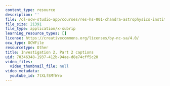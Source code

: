 ```yaml
---
content_type: resource
description: ''
file: /ol-ocw-studio-app/courses/res-hs-001-chandra-astrophysics-institute/7tXLfSMfWro_captions.webvtt
file_size: 21391
file_type: application/x-subrip
learning_resource_types: []
license: https://creativecommons.org/licenses/by-nc-sa/4.0/
ocw_type: OCWFile
resourcetype: Other
title: Investigation 2, Part 2 captions
uid: 70346348-1937-412b-94ae-d8e74cff5c20
video_files:
  video_thumbnail_file: null
video_metadata:
  youtube_id: 7tXLfSMfWro
---
```

